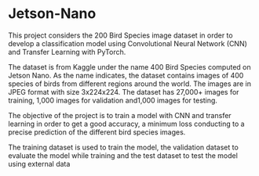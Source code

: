 # Jetson-Nano

This project considers the 200 Bird Species image dataset in order to develop a classification model using Convolutional Neural Network (CNN) and Transfer Learning with PyTorch.

The dataset is from Kaggle under the name 400 Bird Species computed on Jetson Nano. As the name indicates, the dataset contains images of 400 species of birds from different regions around the world. The images are in JPEG format with size 3x224x224. The dataset has 27,000+ images for training, 1,000 images for validation and1,000 images for testing.

The objective of the project is to train a model with CNN and transfer learning in order to get a good accuracy, a minimum loss conducting to a precise prediction of the different bird species images.

The training dataset is used to train the model, the validation dataset to evaluate the model while training and the test dataset to test the model using external data
